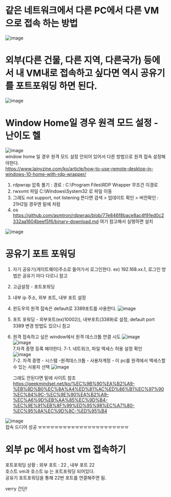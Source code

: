 # 같은 네트워크에서 다른 PC에서 다른 VM으로 접속 하는 방법
![image](https://user-images.githubusercontent.com/67637716/191651550-f206767f-27af-4631-968f-b099499aa481.png)  


# 외부(다른 건물, 다른 지역, 다른국가) 등에서 내 VM내로 접속하고 싶다면 역시 공유기를 포트포워딩 하면 된다.
![image](https://user-images.githubusercontent.com/67637716/191651615-2c5f0a79-2922-4de8-95b6-1e80fd4bebe7.png)  


# Window Home일 경우 원격 모드 설정 - 난이도 헬

![image](https://user-images.githubusercontent.com/67637716/191538310-9fde112a-d766-4eb0-8d04-3a91ae0f10ad.png)  
window home 일 경우 원격 모드 설정 안되어 있어서 다른 방법으로 원격 접속 설정해야한다.  
https://www.lainyzine.com/ko/article/how-to-use-remote-desktop-in-windows-10-home-with-rdp-wrapper/  


1. rdpwrap 압축 풀기 : 경로 : C:\Program Files\RDP Wrapper 무조건 이경로  
2. rwxvmt 파일 C:\Windows\System32 로 파일 이동  
3. 그래도 not support, not listening 뜬다면 검색 > 업데이트 확인 > 버전확인 : 21H2일 경우엔 밑에 처럼
4. os https://github.com/asmtron/rdpwrap/blob/77e846f8bace8ac4f91ed0c2332aa1604beef5f6/binary-download.md 여기 참고해서 실행하면 설치

![image](https://user-images.githubusercontent.com/67637716/191548839-fac7f6ed-6204-4603-aadb-6d15eb019147.png)  


# 공유기 포트 포워딩
1. 자기 공유기(게이트웨이)주소로 들어가서 로그인한다. ex) 192.168.xx.1, 로그인 방법은 공유기 마다 다르니 참고
2. 고급설정 - 포트포워딩
3. 내부 ip 주소, 외부 포트, 내부 포트 설정
4. 윈도우의 원격 접속은 default로 3389포트를 사용한다.
![image](https://user-images.githubusercontent.com/67637716/191638335-4e1a23ca-b990-42cd-8a01-0ddd25ae0aab.png)  
5. 포트 포워딩 - 외부포트(ex)10002)), 내부포트(3389)로 설정, default port 3389 변경 방법도 있으니 참고
6. 원격 접속하고 싶은 window에서 원격 데스크톱 연결 시도
![image](https://user-images.githubusercontent.com/67637716/191639515-13df29a6-cebd-4b74-bfc6-cedb3a2760b0.png)  
![image](https://user-images.githubusercontent.com/67637716/191639546-4e4a0be4-77b5-4e0a-9dce-9618b4638269.png)  
7.자격 증명 등록 해야한다.
   7-1. 네트워크, 파일 엑세스 허용 설정 확인  
   ![image](https://user-images.githubusercontent.com/67637716/191639665-7702bcdb-9d38-476b-b089-c03f0fca8451.png)  
   7-2. 자격 증명 - 시스템 -원격데스크톱 - 사용자계정 - 이 pc를 원격에서 액세스할 수 있는 사용자 선택
   ![image](https://user-images.githubusercontent.com/67637716/191643233-d6241e9d-427e-415b-b038-6de8bf3e21e3.png)  
   
   그래도 안된다면 밑에 사이트 참조  
   https://geekmindset.net/ko/%EC%9B%90%EA%B2%A9-%EB%8D%B0%EC%8A%A4%ED%81%AC%ED%86%B1%EC%97%90%EC%84%9C-%EC%9E%90%EA%B2%A9-%EC%A6%9D%EB%AA%85%EC%9D%B4-%EC%9E%91%EB%8F%99%ED%95%98%EC%A7%80-%EC%95%8A%EC%9D%8C-%ED%95%B4  
   
   

![image](https://user-images.githubusercontent.com/67637716/191643726-7618f73f-dc23-410a-abb7-5873f4bc1c9c.png)  
접속 드디어 성공 ㅠㅠㅠㅠㅠㅠㅠㅠㅠㅠㅠㅠㅠㅠㅠㅠㅠㅠㅠㅠㅠㅠ  



# 외부 pc 에서 host vm 접속하기
포트포워딩 상황 : 외부 포트 : 22 , 내부 포트 22  
호스트 vm과 호스트 ip 는 포트포워딩 되어있다.  
공유기 포트포워딩을 통해 22번 포트를 연결해주면 됨.  

verry 간단!  



